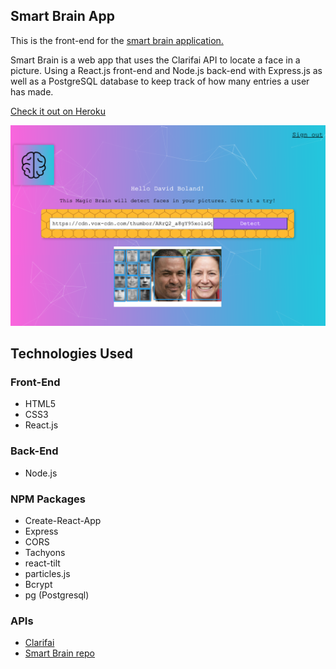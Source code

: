 ## Smart Brain App
This is the front-end for the <a href="https://github.com/dboland77/Faceapp_backend_API">smart brain application.</a>

Smart Brain is a web app that uses the Clarifai API to locate a face in a picture. Using a React.js front-end and Node.js back-end with Express.js as well as a PostgreSQL database to keep track of how many entries a user has made.

<a href="https://dave-face-recognition-app.herokuapp.com/">Check it out on Heroku</a>

![picture of the app](https://github.com/dboland77/FaceApp_Backend_API/blob/master/App_Demo.png)

## Technologies Used
### Front-End
* HTML5
* CSS3
* React.js

### Back-End
* Node.js


### NPM Packages
* Create-React-App
* Express
* CORS
* Tachyons
* react-tilt
* particles.js
* Bcrypt
* pg (Postgresql)


### APIs
* <a href="https://clarifai.com/models/face-detection-image-recognition-model-a403429f2ddf4b49b307e318f00e528b-detection">Clarifai</a>
* <a href="https://github.com/dboland77/smart-brain">Smart Brain repo</a>
